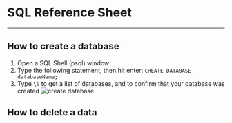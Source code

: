 # SQL Reference Sheet
---
## How to create a database
1. Open a SQL Shell (psql) window
2. Type the following statement, then hit enter:
`CREATE DATABASE databaseName;`
3. Type `\l` to get a list of databases, and to confirm that your database was created
![create database]("./CreateDatabase.jpg")
## How to delete a data